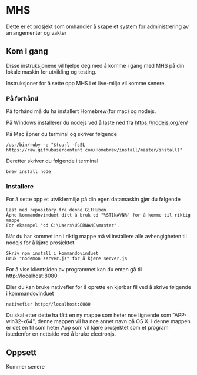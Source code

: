 # MHS

Dette er et prosjekt som omhandler å skape et system for administrering av arrangementer og vakter

## Kom i gang

Disse instruksjonene vil hjelpe deg med å komme i gang med MHS på din lokale maskin for utvikling og testing.

Instruksjoner for å sette opp MHS i et live-miljø vil komme senere.

### På forhånd

På forhånd må du ha installert Homebrew(for mac) og nodejs.

På Windows installerer du nodejs ved å laste ned fra
https://nodejs.org/en/

På Mac åpner du terminal og skriver følgende
```
/usr/bin/ruby -e "$(curl -fsSL https://raw.githubusercontent.com/Homebrew/install/master/install)"

```
Deretter skriver du følgende i terminal
```
brew install node

```


### Installere

For å sette opp et utviklermiljø på din egen datamaskin gjør du følgende

```
Last ned repository fra denne GitHuben
Åpne kommandovinduet ditt å bruk cd "%STINAVN%" for å komme til riktig mappe
For eksempel "cd C:\Users\USERNAME\master".
```
Når du har kommet inn i riktig mappe må vi installere alle avhengigheten til nodejs for å kjøre prosjektet

```
Skriv npm install i kommandovinduet
Bruk "nodemon server.js" for å kjøre server.js
```

For å vise klientsiden av programmet kan du enten gå til
http://localhost:8080

Eller du kan bruke nativefier for å oprette en kjørbar fil ved å skrive følgende i kommandovinduet

```
nativefier http://localhost:8080
```

Du skal etter dette ha fått en ny mappe som heter noe lignende som "APP-win32-x64", denne mappen vil ha noe annet navn på OS X.
I denne mappen er det en fil som heter App som vil kjøre prosjektet som et program istedenfor en nettside ved å bruke electronjs.
## Oppsett

Kommer senere
